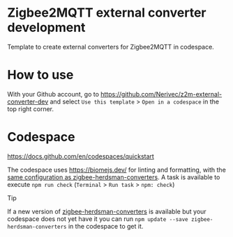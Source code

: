 # Zigbee2MQTT external converter development

Template to create external converters for Zigbee2MQTT in codespace.

# How to use

With your Github account, go to https://github.com/Nerivec/z2m-external-converter-dev and select `Use this template` > `Open in a codespace` in the top right corner.

# Codespace

https://docs.github.com/en/codespaces/quickstart

The codespace uses https://biomejs.dev/ for linting and formatting, with the [same configuration as zigbee-herdsman-converters](https://github.com/Koenkk/zigbee-herdsman-converters/blob/master/biome.json). A task is available to execute `npm run check` (`Terminal` > `Run task` > `npm: check`)

> [!TIP]
> If a new version of [zigbee-herdsman-converters](https://github.com/Koenkk/zigbee-herdsman-converters) is available but your codespace does not yet have it you can run `npm update --save zigbee-herdsman-converters` in the codespace to get it.
